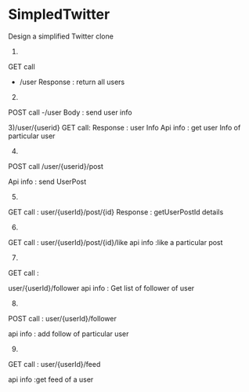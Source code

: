 # SimpledTwitter

Design a simplified Twitter clone

1)
GET call
-  /user
 Response : return all users 
 
 2)
 POST call
 -/user
  Body : send user info 
  
  3)/user/{userid}
  GET call:
  Response : user Info
  Api info : get user Info of particular user
  
  4) 
  POST call 
  /user/{userid}/post
   
  Api info : send UserPost
  
  5)
  GET call :
  user/{userId}/post/{id}
  Response : getUserPostId details 
  
  6)
  GET call :
  user/{userId}/post/{id}/like
  api info :like a particular post 
  
  7)
  GET call :
  
  user/{userId}/follower
  api info : Get list of follower of user 
  
  8)
  POST call :
  user/{userId}/follower
  
  api info : add follow of particular user 
  
  9)
  GET call :
  user/{userId}/feed
  
  api info :get feed of a user 
